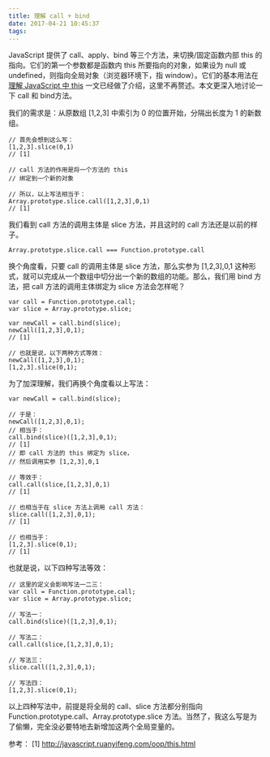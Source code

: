 ```yaml
---
title: 理解 call + bind
date: 2017-04-21 10:45:37
tags:
---
```


JavaScript 提供了 call、apply、bind 等三个方法，来切换/固定函数内部 this 的指向。它们的第一个参数都是函数内 this 所要指向的对象，如果设为 null 或 undefined，则指向全局对象（浏览器环境下，指 window）。它们的基本用法在 [理解 JavaScript 中 this](http://nanchao.win/2016/11/02/this/) 一文已经做了介绍，这里不再赘述。本文更深入地讨论一下 call 和 bind方法。

<!-- more -->

我们的需求是：从原数组 [1,2,3] 中索引为 0 的位置开始，分隔出长度为 1 的新数组。

```
// 首先会想到这么写：
[1,2,3].slice(0,1)
// [1]

// call 方法的作用是将一个方法的 this 
// 绑定到一个新的对象

// 所以，以上写法相当于：
Array.prototype.slice.call([1,2,3],0,1)
// [1]
```

我们看到 call 方法的调用主体是 slice 方法，并且这时的 call 方法还是以前的样子。

```
Array.prototype.slice.call === Function.prototype.call
```

换个角度看，只要 call 的调用主体是 slice 方法，那么实参为 [1,2,3],0,1 这种形式，就可以完成从一个数组中切分出一个新的数组的功能。那么，我们用 bind 方法，把 call 方法的调用主体绑定为 slice 方法会怎样呢？

```
var call = Function.prototype.call;
var slice = Array.prototype.slice;

var newCall = call.bind(slice);
newCall([1,2,3],0,1);
// [1]

// 也就是说，以下两种方式等效：
newCall([1,2,3],0,1);
[1,2,3].slice(0,1);
```

为了加深理解，我们再换个角度看以上写法：

```
var newCall = call.bind(slice);

// 于是：
newCall([1,2,3],0,1);
// 相当于：
call.bind(slice)([1,2,3],0,1);
// [1]
// 即 call 方法的 this 绑定为 slice，
// 然后调用实参 [1,2,3],0,1

// 等效于：
call.call(slice,[1,2,3],0,1)
// [1]

// 也相当于在 slice 方法上调用 call 方法：
slice.call([1,2,3],0,1);
// [1]

// 也相当于：
[1,2,3].slice(0,1);
// [1]
```

也就是说，以下四种写法等效：

```
// 这里的定义会影响写法一二三：
var call = Function.prototype.call;
var slice = Array.prototype.slice;

// 写法一：
call.bind(slice)([1,2,3],0,1);

// 写法二：
call.call(slice,[1,2,3],0,1);

// 写法三：
slice.call([1,2,3],0,1);

// 写法四：
[1,2,3].slice(0,1);
```

以上四种写法中，前提是将全局的 call、slice 方法都分别指向 Function.prototype.call、Array.prototype.slice 方法。当然了，我这么写是为了偷懒，完全没必要特地去新增加这两个全局变量的。










参考：
[1] http://javascript.ruanyifeng.com/oop/this.html